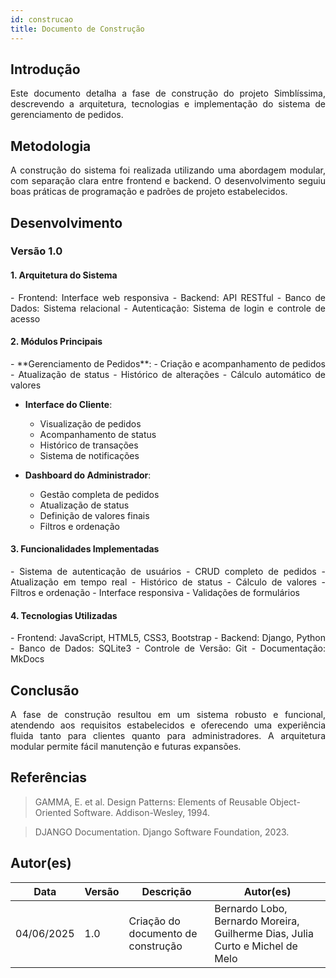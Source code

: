 ```yaml
---
id: construcao
title: Documento de Construção
---
```


## Introdução

<p align = "justify">
Este documento detalha a fase de construção do projeto Simblíssima, descrevendo a arquitetura, tecnologias e implementação do sistema de gerenciamento de pedidos.
</p>

## Metodologia

<p align = "justify">
A construção do sistema foi realizada utilizando uma abordagem modular, com separação clara entre frontend e backend. O desenvolvimento seguiu boas práticas de programação e padrões de projeto estabelecidos.
</p>

## Desenvolvimento

### Versão 1.0

#### 1. Arquitetura do Sistema

<p align = "justify">
- Frontend: Interface web responsiva
- Backend: API RESTful
- Banco de Dados: Sistema relacional
- Autenticação: Sistema de login e controle de acesso
</p>

#### 2. Módulos Principais

<p align = "justify">
- **Gerenciamento de Pedidos**:
  - Criação e acompanhamento de pedidos
  - Atualização de status
  - Histórico de alterações
  - Cálculo automático de valores

- **Interface do Cliente**:
  - Visualização de pedidos
  - Acompanhamento de status
  - Histórico de transações
  - Sistema de notificações

- **Dashboard do Administrador**:
  - Gestão completa de pedidos
  - Atualização de status
  - Definição de valores finais
  - Filtros e ordenação
</p>

#### 3. Funcionalidades Implementadas

<p align = "justify">
- Sistema de autenticação de usuários
- CRUD completo de pedidos
- Atualização em tempo real
- Histórico de status
- Cálculo de valores
- Filtros e ordenação
- Interface responsiva
- Validações de formulários
</p>

#### 4. Tecnologias Utilizadas

<p align = "justify">
- Frontend: JavaScript, HTML5, CSS3, Bootstrap
- Backend: Django, Python
- Banco de Dados: SQLite3
- Controle de Versão: Git
- Documentação: MkDocs
</p>

## Conclusão

<p align = "justify">
A fase de construção resultou em um sistema robusto e funcional, atendendo aos requisitos estabelecidos e oferecendo uma experiência fluida tanto para clientes quanto para administradores. A arquitetura modular permite fácil manutenção e futuras expansões.
</p>

## Referências

> GAMMA, E. et al. Design Patterns: Elements of Reusable Object-Oriented Software. Addison-Wesley, 1994.

> DJANGO Documentation. Django Software Foundation, 2023.

## Autor(es)
| Data | Versão | Descrição | Autor(es) |
| -- | -- | -- | -- |
| 04/06/2025 | 1.0 | Criação do documento de construção | Bernardo Lobo, Bernardo Moreira, Guilherme Dias, Julia Curto e Michel de Melo |